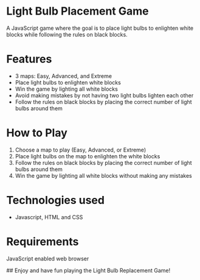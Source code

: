 # Light Bulb Placement Game
A JavaScript game where the goal is to place light bulbs to enlighten white blocks while following the rules on black blocks.

# Features
* 3 maps: Easy, Advanced, and Extreme
* Place light bulbs to enlighten white blocks
* Win the game by lighting all white blocks
* Avoid making mistakes by not having two light bulbs lighten each other
* Follow the rules on black blocks by placing the correct number of light bulbs around them
 
# How to Play

1. Choose a map to play (Easy, Advanced, or Extreme)
2. Place light bulbs on the map to enlighten the white blocks
3. Follow the rules on black blocks by placing the correct number of light bulbs around them
4. Win the game by lighting all white blocks without making any mistakes

# Technologies used
* Javascript, HTML and CSS

# Requirements
JavaScript enabled web browser

## Enjoy and have fun playing the Light Bulb Replacement Game!
